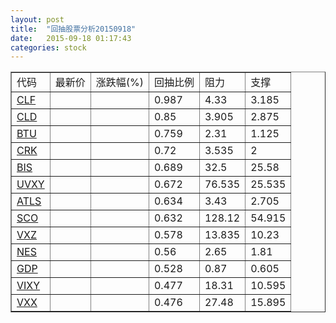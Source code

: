 ```yaml
---
layout: post
title:  "回抽股票分析20150918"
date:   2015-09-18 01:17:43
categories: stock
---
```

<script type="text/javascript">
var stockList = []
stockList.push('gb_clf');
stockList.push('gb_cld');
stockList.push('gb_btu');
stockList.push('gb_crk');
stockList.push('gb_bis');
stockList.push('gb_uvxy');
stockList.push('gb_atls');
stockList.push('gb_sco');
stockList.push('gb_vxz');
stockList.push('gb_nes');
stockList.push('gb_gdp');
stockList.push('gb_vixy');
stockList.push('gb_vxx');
</script>
<table border="1">
 <tr>
 <td>代码</td>
 <td>最新价</td>
 <td>涨跌幅(%)</td>
 <td>回抽比例</td>
 <td>阻力</td>
 <td>支撑</td>
</tr>
  <tr id="clf">
  <td><a href="http://stock.finance.sina.com.cn/usstock/quotes/CLF.html" target="_blank">CLF</a></td><td></td><td></td><td>0.987</td><td>4.33</td><td>3.185</td></tr>
  <tr id="cld">
  <td><a href="http://stock.finance.sina.com.cn/usstock/quotes/CLD.html" target="_blank">CLD</a></td><td></td><td></td><td>0.85</td><td>3.905</td><td>2.875</td></tr>
  <tr id="btu">
  <td><a href="http://stock.finance.sina.com.cn/usstock/quotes/BTU.html" target="_blank">BTU</a></td><td></td><td></td><td>0.759</td><td>2.31</td><td>1.125</td></tr>
  <tr id="crk">
  <td><a href="http://stock.finance.sina.com.cn/usstock/quotes/CRK.html" target="_blank">CRK</a></td><td></td><td></td><td>0.72</td><td>3.535</td><td>2</td></tr>
  <tr id="bis">
  <td><a href="http://stock.finance.sina.com.cn/usstock/quotes/BIS.html" target="_blank">BIS</a></td><td></td><td></td><td>0.689</td><td>32.5</td><td>25.58</td></tr>
  <tr id="uvxy">
  <td><a href="http://stock.finance.sina.com.cn/usstock/quotes/UVXY.html" target="_blank">UVXY</a></td><td></td><td></td><td>0.672</td><td>76.535</td><td>25.535</td></tr>
  <tr id="atls">
  <td><a href="http://stock.finance.sina.com.cn/usstock/quotes/ATLS.html" target="_blank">ATLS</a></td><td></td><td></td><td>0.634</td><td>3.43</td><td>2.705</td></tr>
  <tr id="sco">
  <td><a href="http://stock.finance.sina.com.cn/usstock/quotes/SCO.html" target="_blank">SCO</a></td><td></td><td></td><td>0.632</td><td>128.12</td><td>54.915</td></tr>
  <tr id="vxz">
  <td><a href="http://stock.finance.sina.com.cn/usstock/quotes/VXZ.html" target="_blank">VXZ</a></td><td></td><td></td><td>0.578</td><td>13.835</td><td>10.23</td></tr>
  <tr id="nes">
  <td><a href="http://stock.finance.sina.com.cn/usstock/quotes/NES.html" target="_blank">NES</a></td><td></td><td></td><td>0.56</td><td>2.65</td><td>1.81</td></tr>
  <tr id="gdp">
  <td><a href="http://stock.finance.sina.com.cn/usstock/quotes/GDP.html" target="_blank">GDP</a></td><td></td><td></td><td>0.528</td><td>0.87</td><td>0.605</td></tr>
  <tr id="vixy">
  <td><a href="http://stock.finance.sina.com.cn/usstock/quotes/VIXY.html" target="_blank">VIXY</a></td><td></td><td></td><td>0.477</td><td>18.31</td><td>10.595</td></tr>
  <tr id="vxx">
  <td><a href="http://stock.finance.sina.com.cn/usstock/quotes/VXX.html" target="_blank">VXX</a></td><td></td><td></td><td>0.476</td><td>27.48</td><td>15.895</td></tr>
</table>
